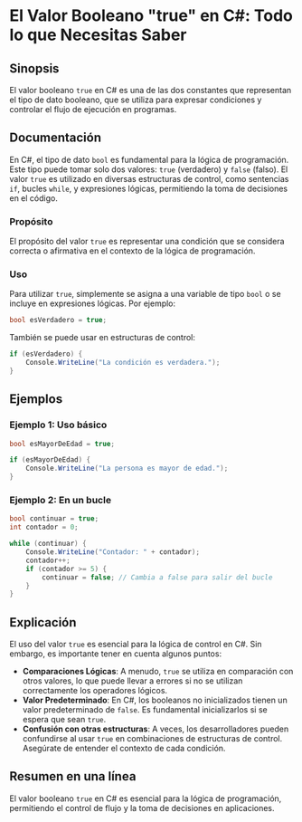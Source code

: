 <!--
Meta Description: # El Valor Booleano "true" en C#: Todo lo que Necesitas Saber ## Sinopsis El valor booleano `true` en C# es una de las dos constantes que representan ...
Meta Keywords: true, valor, que, para, bool
-->

# El Valor Booleano "true" en C#: Todo lo que Necesitas Saber

## Sinopsis
El valor booleano `true` en C# es una de las dos constantes que representan el tipo de dato booleano, que se utiliza para expresar condiciones y controlar el flujo de ejecución en programas.

## Documentación
En C#, el tipo de dato `bool` es fundamental para la lógica de programación. Este tipo puede tomar solo dos valores: `true` (verdadero) y `false` (falso). El valor `true` es utilizado en diversas estructuras de control, como sentencias `if`, bucles `while`, y expresiones lógicas, permitiendo la toma de decisiones en el código.

### Propósito
El propósito del valor `true` es representar una condición que se considera correcta o afirmativa en el contexto de la lógica de programación. 

### Uso
Para utilizar `true`, simplemente se asigna a una variable de tipo `bool` o se incluye en expresiones lógicas. Por ejemplo:

```csharp
bool esVerdadero = true;
```

También se puede usar en estructuras de control:

```csharp
if (esVerdadero) {
    Console.WriteLine("La condición es verdadera.");
}
```

## Ejemplos
### Ejemplo 1: Uso básico
```csharp
bool esMayorDeEdad = true;

if (esMayorDeEdad) {
    Console.WriteLine("La persona es mayor de edad.");
}
```

### Ejemplo 2: En un bucle
```csharp
bool continuar = true;
int contador = 0;

while (continuar) {
    Console.WriteLine("Contador: " + contador);
    contador++;
    if (contador >= 5) {
        continuar = false; // Cambia a false para salir del bucle
    }
}
```

## Explicación
El uso del valor `true` es esencial para la lógica de control en C#. Sin embargo, es importante tener en cuenta algunos puntos:

- **Comparaciones Lógicas**: A menudo, `true` se utiliza en comparación con otros valores, lo que puede llevar a errores si no se utilizan correctamente los operadores lógicos.
- **Valor Predeterminado**: En C#, los booleanos no inicializados tienen un valor predeterminado de `false`. Es fundamental inicializarlos si se espera que sean `true`.
- **Confusión con otras estructuras**: A veces, los desarrolladores pueden confundirse al usar `true` en combinaciones de estructuras de control. Asegúrate de entender el contexto de cada condición.

## Resumen en una línea
El valor booleano `true` en C# es esencial para la lógica de programación, permitiendo el control de flujo y la toma de decisiones en aplicaciones.